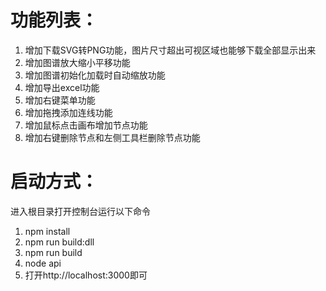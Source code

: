 # 功能列表：
1. 增加下载SVG转PNG功能，图片尺寸超出可视区域也能够下载全部显示出来
2. 增加图谱放大缩小平移功能
3. 增加图谱初始化加载时自动缩放功能
4. 增加导出excel功能
5. 增加右键菜单功能
6. 增加拖拽添加连线功能
7. 增加鼠标点击画布增加节点功能
8. 增加右键删除节点和左侧工具栏删除节点功能

# 启动方式：
进入根目录打开控制台运行以下命令
1. npm install
1. npm run build:dll 
2. npm run build 
3. node api
4. 打开http://localhost:3000即可
